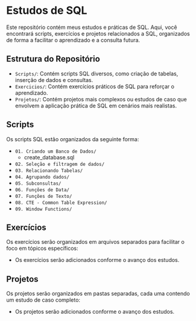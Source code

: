 # Estudos de SQL

Este repositório contém meus estudos e práticas de SQL. Aqui, você encontrará scripts, exercícios e projetos relacionados a SQL, organizados de forma a facilitar o aprendizado e a consulta futura.

## Estrutura do Repositório

- `Scripts/`: Contém scripts SQL diversos, como criação de tabelas, inserção de dados e consultas.
- `Exercicios/`: Contém exercícios práticos de SQL para reforçar o aprendizado.
- `Projetos/`: Contém projetos mais complexos ou estudos de caso que envolvem a aplicação prática de SQL em cenários mais realistas.

## Scripts

Os scripts SQL estão organizados da seguinte forma:

- `01. Criando um Banco de Dados/`
  - create_database.sql
- `02. Seleção e filtragem de dados/`
- `03. Relacionando Tabelas/`
- `04. Agrupando dados/`
- `05. Subconsultas/`
- `06. Funções de Data/`
- `07. Funções de Texto/`
- `08. CTE - Common Table Expression/`
- `09. Window Functions/`

## Exercícios

Os exercícios serão organizados em arquivos separados para facilitar o foco em tópicos específicos:

- Os exercícios serão adicionados conforme o avanço dos estudos.

## Projetos

Os projetos serão organizados em pastas separadas, cada uma contendo um estudo de caso completo:

- Os projetos serão adicionados conforme o avanço dos estudos.
